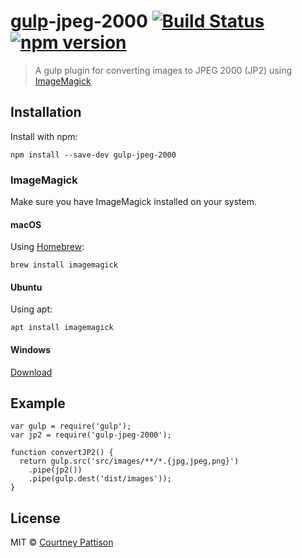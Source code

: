 # [gulp](https://github.com/gulpjs/gulp)-jpeg-2000 [![Build Status](https://travis-ci.org/courtneypattison/gulp-jpeg-2000.svg?branch=master)](https://travis-ci.org/courtneypattison/gulp-jpeg-2000) [![npm version](https://badge.fury.io/js/gulp-jpeg-2000.svg)](https://badge.fury.io/js/gulp-jpeg-2000)
> A gulp plugin for converting images to JPEG 2000 (JP2) using [ImageMagick](https://www.imagemagick.org/script/index.php)

## Installation
Install with npm:
```
npm install --save-dev gulp-jpeg-2000
```

### ImageMagick
Make sure you have ImageMagick installed on your system.

#### macOS
Using [Homebrew](https://brew.sh/):
```
brew install imagemagick
```

#### Ubuntu
Using apt:
```
apt install imagemagick
```

#### Windows
[Download](https://www.imagemagick.org/script/download.php)

## Example
```
var gulp = require('gulp');
var jp2 = require('gulp-jpeg-2000');

function convertJP2() {
  return gulp.src('src/images/**/*.{jpg,jpeg,png}')
    .pipe(jp2())
    .pipe(gulp.dest('dist/images'));
}
```

## License

MIT © [Courtney Pattison](https://courtneypattison.com/)